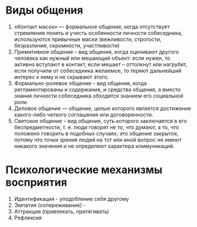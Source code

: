 # Виды общения

1. «Контакт масок» — формальное общение, когда отсутствует стремление понять и учесть особенности личности собеседника, используются привычные маски (вежливости, строгости, безразличия, скромности, участливости)
2. Примитивное общение – вид общения, когда оценивают другого человека как нужный или мешающий объект: если нужен, то активно вступают в контакт, если мешает – оттолкнут или нагрубят, если получили от собеседника желаемое, то теряют дальнейший интерес к нему и не скрывают этого.
3. Формально-ролевое общение – вид общения, когда регламентированы и содержание, и средства общения, а вместо знания личности собеседника обходятся знанием его социальной роли.
4. Деловое общение — общение, целью которого является достижение какого-либо четкого соглашения или договоренности.
5. Светское общение – вид общения, суть которого заключается в его беспредметности, т. е. люди говорят не то, что думают, а то, что положено говорить в подобных случаях; это общение закрытое, потому что точки зрения людей на тот или иной вопрос не имеют никакого значения и не определяют характера коммуникаций.

# Психологические механизмы восприятия

1. Идентификация - уподобление себя другому
2. Эмпатия (сопереживание) -
3. Аттракция (привлекать, притягивать)
4. Рефлексия
